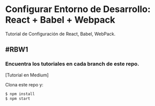 # Configurar Entorno de Desarrollo: React + Babel + Webpack
Tutorial de Configuración de React, Babel, WebPack.
## #RBW1

### Encuentra los tutoriales en cada branch de este repo.

[Tutorial en Medium]

Clona este repo y:
```sh
$ npm install
$ npm start
```
